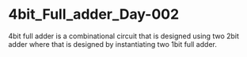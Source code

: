 # 4bit_Full_adder_Day-002
4bit full adder is a combinational circuit that is designed using two 2bit adder where that is designed by instantiating two 1bit full adder.
